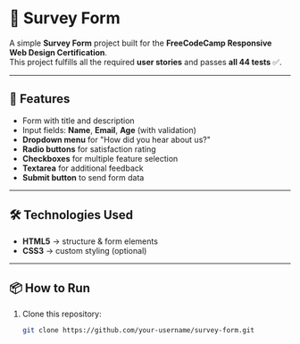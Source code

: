 # 📝 Survey Form

A simple **Survey Form** project built for the **FreeCodeCamp Responsive Web Design Certification**.  
This project fulfills all the required **user stories** and passes **all 44 tests** ✅.

---

## 🚀 Features
- Form with title and description  
- Input fields: **Name**, **Email**, **Age** (with validation)  
- **Dropdown menu** for "How did you hear about us?"  
- **Radio buttons** for satisfaction rating  
- **Checkboxes** for multiple feature selection  
- **Textarea** for additional feedback  
- **Submit button** to send form data  

---

## 🛠️ Technologies Used
- **HTML5** → structure & form elements  
- **CSS3** → custom styling (optional)  

---

## 📦 How to Run
1. Clone this repository:
   ```bash
   git clone https://github.com/your-username/survey-form.git
